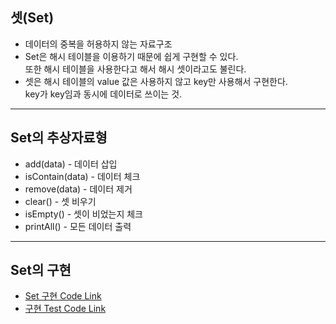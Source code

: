 ## 셋(Set)

- 데이터의 중복을 허용하지 않는 자료구조
- Set은 해시 테이블을 이용하기 때문에 쉽게 구현할 수 있다.  
  또한 해시 테이블을 사용한다고 해서 해시 셋이라고도 불린다.
- 셋은 해시 테이블의 value 값은 사용하지 않고 key만 사용해서 구현한다.  
  key가 key임과 동시에 데이터로 쓰이는 것.

---

## Set의 추상자료형

- add(data) - 데이터 삽입
- isContain(data) - 데이터 체크
- remove(data) - 데이터 제거
- clear() - 셋 비우기
- isEmpty() - 셋이 비었는지 체크
- printAll() - 모든 데이터 출력

---

## Set의 구현

- [Set 구현 Code Link](../dev/HashSet.mjs)
- [구현 Test Code Link](../dev/test_set.mjs)
